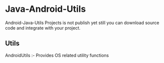 # Java-Android-Utils
Android-Java-Utils Projects is not publish yet still you can download source code and integrate with your
project.


## Utils

AndroidUtils :- Provides OS related utility functions


